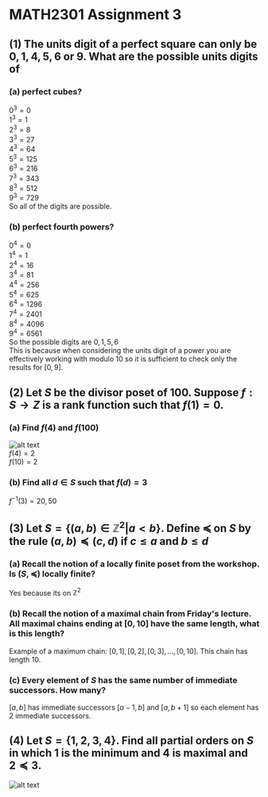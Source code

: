 <script type="text/javascript" 
  src="http://cdn.mathjax.org/mathjax/latest/MathJax.js?config=TeX-AMS-MML_HTMLorMML">
</script>
<script type="text/x-mathjax-config">
  MathJax.Hub.Config({ tex2jax: {inlineMath: [['$', '$']]}, messageStyle: "none" });
</script>

# MATH2301 Assignment 3
## (1) The units digit of a perfect square can only be $0,1,4,5,6$ or $9$. What are the possible units digits of
### (a) perfect cubes?
$0^3 = 0$\
$1^3 = 1$\
$2^3 = 8$\
$3^3 = 27$\
$4^3 = 64$\
$5^3 = 125$\
$6^3 = 216$\
$7^3 = 343$\
$8^3 = 512$\
$9^3 = 729$\
So all of the digits are possible.
### (b) perfect fourth powers?
$0^4 = 0$\
$1^4 = 1$\
$2^4 = 16$\
$3^4 = 81$\
$4^4 = 256$\
$5^4 = 625$\
$6^4 = 1296$\
$7^4 = 2401$\
$8^4 = 4096$\
$9^4 = 6561$\
So the possible digits are $0,1,5,6$\
This is because when considering the units digit of a power you are effectively working with modulo 10 so it is sufficient to check only the results for $[0,9]$.

<div style="page-break-after: always;"></div>

## (2) Let $S$ be the divisor poset of $100$. Suppose $f: S\to Z$ is a rank function such that $f(1)=0$.
### (a) Find $f(4)$ and $f(100)$
![alt text](<assignment 3/image.png>)\
$f(4)=2$\
$f(10)=2$
### (b) Find all $d\in S$ such that $f(d)=3$
$f^{-1}(3)=20,50$
## (3) Let $S=\{(a,b)\in\mathbb{Z}^2|a<b\}$. Define $\preccurlyeq$ on $S$ by the rule $(a,b)\preccurlyeq(c,d)$ if $c\leq a$ and $b\leq d$
### (a) Recall the notion of a locally finite poset from the workshop. Is $(S,\preccurlyeq)$ locally finite?
Yes because its on $\mathbb{Z}^2$
### (b) Recall the notion of a maximal chain from Friday's lecture. All maximal chains ending at $[0,10]$ have the same length, what is this length?
Example of a maximum chain: $[0,1],[0,2],[0,3],...,[0,10]$.
This chain has length 10.
### (c) Every element of $S$ has the same number of immediate successors. How many?
$[a,b]$ has immediate successors $[a-1,b]$ and $[a,b+1]$ so each element has 2 immediate successors.
## (4) Let $S=\{1,2,3,4\}$. Find all partial orders on $S$ in which $1$ is the minimum and $4$ is maximal and $2\preccurlyeq 3$.
![alt text](<assignment 3/image2.png>)